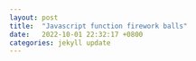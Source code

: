 ```yaml
---
layout: post
title:  "Javascript function firework balls"
date:   2022-10-01 22:32:17 +0800
categories: jekyll update
---
```

<script>
function clickEffect() {
  //Variable declaration
  let balls = [];
  let longPressed = false;
  let longPress;
  let multiplier = 0;
  let width, height;
  let origin;
  let normal;
  let ctx;
  const colours = ["#F73859", "#14FFEC", "#00E0FF", "#FF99FE", "#FAF15D"];
  const canvas = document.createElement("canvas");
  document.body.appendChild(canvas);
  canvas.setAttribute("style", "width: 100%; height: 100%; top: 0; left: 0; z-index: 99999; position: fixed; pointer-events: none;");
  const pointer = document.createElement("span");
  pointer.classList.add("pointer");
  document.body.appendChild(pointer);
 // Check the mouse cilck button
  if (canvas.getContext && window.addEventListener) {
    ctx = canvas.getContext("2d");
    updateSize();
    window.addEventListener('resize', updateSize, false);
    loop();
    window.addEventListener("mousedown", function(e) {
      pushBalls(randBetween(10, 20), e.clientX, e.clientY);
      document.body.classList.add("is-pressed");
      longPress = setTimeout(function(){
        document.body.classList.add("is-longpress");
        longPressed = true;
      }, 500);
    }, false);
    window.addEventListener("mouseup", function(e) {
      clearInterval(longPress);
      if (longPressed == true) {
        document.body.classList.remove("is-longpress");
        pushBalls(randBetween(50 + Math.ceil(multiplier), 100 + Math.ceil(multiplier)), e.clientX, e.clientY);
        longPressed = false;
      }
      document.body.classList.remove("is-pressed");
    }, false);
    window.addEventListener("mousemove", function(e) {
      let x = e.clientX;
      let y = e.clientY;
      pointer.style.top = y + "px";
      pointer.style.left = x + "px";
    }, false);
  } else {
    console.log("canvas or addEventListener is unsupported!");
  }
 // canvas size
  function updateSize() {
    canvas.width = window.innerWidth * 2;
    canvas.height = window.innerHeight * 2;
    canvas.style.width = window.innerWidth + 'px';
    canvas.style.height = window.innerHeight + 'px';
    ctx.scale(2, 2);
    width = (canvas.width = window.innerWidth);
    height = (canvas.height = window.innerHeight);
    origin = {
      x: width / 2,
      y: height / 2
    };
    normal = {
      x: width / 2,
      y: height / 2
    };
  }
  //count the ball size
  class Ball {
    constructor(x = origin.x, y = origin.y) {
      this.x = x;
      this.y = y;
      this.angle = Math.PI * 2 * Math.random();
      if (longPressed == true) {
        this.multiplier = randBetween(14 + multiplier, 15 + multiplier);
      } else {
        this.multiplier = randBetween(6, 12);
      }
      this.vx = (this.multiplier + Math.random() * 0.5) * Math.cos(this.angle);
      this.vy = (this.multiplier + Math.random() * 0.5) * Math.sin(this.angle);
      this.r = randBetween(8, 12) + 3 * Math.random();
      this.color = colours[Math.floor(Math.random() * colours.length)];
    }
    update() {
      this.x += this.vx - normal.x;
      this.y += this.vy - normal.y;
      normal.x = -2 / window.innerWidth * Math.sin(this.angle);
      normal.y = -2 / window.innerHeight * Math.cos(this.angle);
      this.r -= 0.3;
      this.vx *= 0.9;
      this.vy *= 0.9;
    }
  }
 // push balls 
  function pushBalls(count = 1, x = origin.x, y = origin.y) {
    for (let i = 0; i < count; i++) {
      balls.push(new Ball(x, y));
    }
  }
 //random calculation
  function randBetween(min, max) {
    return Math.floor(Math.random() * max) + min;
  }
 //loop calculation
  function loop() {
    ctx.fillStyle = "rgba(255, 255, 255, 0)";
    ctx.clearRect(0, 0, canvas.width, canvas.height);
    for (let i = 0; i < balls.length; i++) {
      let b = balls[i];
      if (b.r < 0) continue;
      ctx.fillStyle = b.color;
      ctx.beginPath();
      ctx.arc(b.x, b.y, b.r, 0, Math.PI * 2, false);
      ctx.fill();
      b.update();
    }
    if (longPressed == true) {
      multiplier += 0.2;
    } else if (!longPressed && multiplier >= 0) {
      multiplier -= 0.4;
    }
    removeBall();
    requestAnimationFrame(loop);
  }
 //remove balls
  function removeBall() {
    for (let i = 0; i < balls.length; i++) {
      let b = balls[i];
      if (b.x + b.r < 0 || b.x - b.r > width || b.y + b.r < 0 || b.y - b.r > height || b.r < 0) {
        balls.splice(i, 1);
      }
    }
  }
}
clickEffect();//call clickEffect() function                                                                                      
<script>
[jekyll-docs]: https://jekyllrb.com/docs/home
[jekyll-gh]:   https://github.com/jekyll/jekyll
[jekyll-talk]: https://talk.jekyllrb.com/
